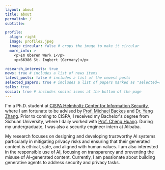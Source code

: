 ```yaml
---
layout: about
title: about
permalink: /
subtitle: 

profile:
  align: right
  image: profile2.jpeg
  image_circular: false # crops the image to make it circular
  more_info: >
    <p>Im Oberen Werk 1</p>
    <p>66386 St. Ingbert (Germany)</p>

research_interests: true
news: true # includes a list of news items
latest_posts: false # includes a list of the newest posts
selected_papers: true # includes a list of papers marked as "selected={true}"
talks: true 
social: true # includes social icons at the bottom of the page
---
```


I'm a Ph.D. student at [CISPA Helmholtz Center for Information Security](https://cispa.de/), where I am fortunate to be advised by [Prof. Michael Backes](https://cispa.de/en/people/backes) and [Dr. Yang Zhang](https://yangzhangalmo.github.io/). Prior to coming to CISPA, I received my Bachelor's degree from Sichuan University, where I daily worked with [Prof. Cheng Huang](https://www.chenghuang.org/). During my undergraduate, I was also a security engineer intern at Alibaba.

My research focuses on designing and developing trustworthy AI systems particularly in mitigating privacy risks and ensuring that their generated content is ethical, safe, and aligned with human values. I am also interested in the responsible use of AI, focusing on transparency and preventing the misuse of AI-generated content. Currently, I am passionate about building generative agents to address security and privacy tasks.

 <!-- My research focuses on trustworthy machine learning, especially in the area of privacy attacks and the safety of AIGC. -->

<!-- ## Research Interests

- **Trustworthy AI**
  - Privacy risks of AI systems
  - Unsafe and biased content generation
- **Responsible use of AI**
  - Transparency in synthetic data usage
  - Misuse of AI-generated content
  - In-the-wild prompt analysis
- **Generative Agents for Security and Privacy**
 -->


